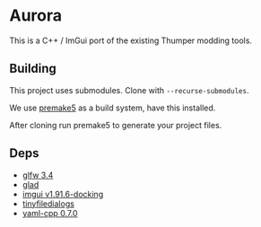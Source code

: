 # Aurora

This is a C++ / ImGui port of the existing Thumper modding tools.

## Building
This project uses submodules. Clone with `--recurse-submodules`.

We use [premake5](https://premake.github.io/) as a build system, have this installed.

After cloning run premake5 to generate your project files.

## Deps
* [glfw 3.4](https://github.com/glfw/glfw/tree/3.4)
* [glad](https://gen.glad.sh/#generator=c&api=gl%3D4.6&profile=gl%3Dcore%2Cgles1%3Dcommon)
* [imgui v1.91.6-docking](https://github.com/ocornut/imgui/tree/v1.91.6-docking)
* [tinyfiledialogs](https://sourceforge.net/p/tinyfiledialogs/code/ci/29c1b354d75825209adf8cc1979c425885a64d32/)
* [yaml-cpp 0.7.0](https://github.com/jbeder/yaml-cpp/tree/yaml-cpp-0.7.0)

